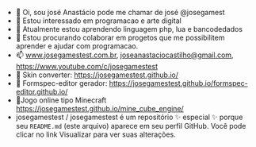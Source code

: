 - 👋 Oi, sou josé Anastácio pode me chamar de josé @josegamest
- 👀 Estou interessado em programacao e arte digital
- 🌱 Atualmente estou aprendendo linguagem php, lua e bancodedados
- 💞️ Estou procurando colaborar em progetos que me possibilitem aprender e ajudar com programacao.
- 📫 www.josegamestest.com.br, joseanastaciocastilho@gmail.com, https://www.youtube.com/c/josegamestest
- :wrench: Skin converter: https://josegamestest.github.io/
- :wrench: Formspec-editor gerador: https://josegamestest.github.io/formspec-editor.github.io/
- :wrench:Jogo online tipo Minecraft https://josegamestest.github.io/mine_cube_engine/
- josegamestest / josegamestest é um repositório ✨ especial ✨ porque seu `README.md` (este arquivo) aparece em seu perfil GitHub.
Você pode clicar no link Visualizar para ver suas alterações.
